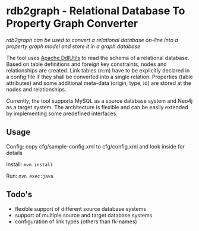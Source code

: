 rdb2graph - Relational Database To Property Graph Converter
===========================================================

*rdb2graph can be used to convert a relational database on-line into a property graph model and store it in a graph database*

The tool uses [Apache DdlUtils](http://db.apache.org/ddlutils/) to read the schema of a relational database. Based on table definitions and 
foreign key constraints, nodes and relationships are created. Link tables (n:m) have to be explicitly declared in a config file if they shall 
be converted into a single relation. Properties (table attributes) and some additional meta-data (origin, type, id) are stored at the nodes 
and relationships.

Currently, the tool supports MySQL as a source database system and Neo4j as a target system. The architecture is flexible and can be easily
extended by implementing some predefined interfaces.

Usage
-----

Config: copy cfg/sample-config.xml to cfg/config.xml and look inside for details

Install: `mvn install`

Run: `mvn exec:java`

Todo's
------

* flexible support of different source database systems
* support of multiple source and target database systems
* configuration of link types (others than fk-names)